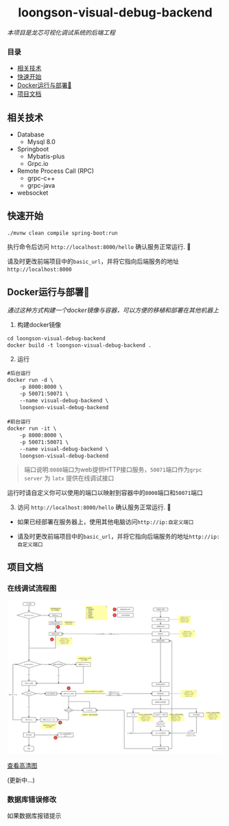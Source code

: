 <h1 align="center">loongson-visual-debug-backend</h1>

<em>
本项目是龙芯可视化调试系统的后端工程
</em>

### 目录
- [相关技术](#相关技术)
- [快速开始](#快速开始)
- [Docker运行与部署🐳](#docker运行与部署)
- [项目文档](#项目文档)


## 相关技术

- Database
    - Mysql 8.0
- Springboot
    - Mybatis-plus
    - Grpc.io
- Remote Process Call (RPC)
    - grpc-c++
    - grpc-java
- websocket

## 快速开始
```shell
./mvnw clean compile spring-boot:run
```
执行命令后访问 `http://localhost:8000/hello` 确认服务正常运行. 🙏

请及时更改前端项目中的`basic_url`，并将它指向后端服务的地址`http://localhost:8000`


## Docker运行与部署🐳
<em>通过这种方式构建一个docker镜像与容器，可以方便的移植和部署在其他机器上</em>
1. 构建docker镜像

```shell
cd loongson-visual-debug-backend
docker build -t loongson-visual-debug-backend .
```

2. 运行
```shell
#后台运行
docker run -d \
    -p 8000:8000 \
    -p 50071:50071 \
    --name visual-debug-backend \
    loongson-visual-debug-backend
    
#前台运行
docker run -it \
    -p 8000:8000 \
    -p 50071:50071 \
    --name visual-debug-backend \
    loongson-visual-debug-backend
```
> 端口说明:`8080`端口为web提供HTTP接口服务，`50071`端口作为`grpc server` 为 `latx` 提供在线调试接口

运行时请自定义你可以使用的端口以映射到容器中的`8000`端口和`50071`端口

3. 访问 `http://localhost:8000/hello` 确认服务正常运行. 🙏
   
- 如果已经部署在服务器上，使用其他电脑访问`http://ip:自定义端口`


- 请及时更改前端项目中的`basic_url`，并将它指向后端服务的地址`http://ip:自定义端口`

## 项目文档

### 在线调试流程图

![三端数据同步流程图](doc/在线调试流程图.png "在线调试流程图")

[查看高清图](https://www.processon.com/view/link/6265f90b63768950bc5801ed)

(更新中...)

### 数据库错误修改

如果数据库报错提示